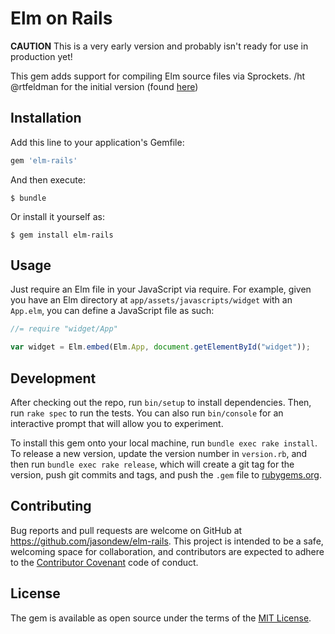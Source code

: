 # Elm on Rails

**CAUTION** This is a very early version and probably isn't ready for use in production yet!

This gem adds support for compiling Elm source files via Sprockets. /ht @rtfeldman for the initial version (found [here](https://gist.github.com/rtfeldman/db7b121100b6c6ff435b))

## Installation

Add this line to your application's Gemfile:

```ruby
gem 'elm-rails'
```

And then execute:

    $ bundle

Or install it yourself as:

    $ gem install elm-rails

## Usage

Just require an Elm file in your JavaScript via require.  For example, given you
have an Elm directory at `app/assets/javascripts/widget` with an `App.elm`, you
can define a JavaScript file as such:

```javascript
//= require "widget/App"

var widget = Elm.embed(Elm.App, document.getElementById("widget"));
```

## Development

After checking out the repo, run `bin/setup` to install dependencies. Then, run `rake spec` to run the tests. You can also run `bin/console` for an interactive prompt that will allow you to experiment.

To install this gem onto your local machine, run `bundle exec rake install`. To release a new version, update the version number in `version.rb`, and then run `bundle exec rake release`, which will create a git tag for the version, push git commits and tags, and push the `.gem` file to [rubygems.org](https://rubygems.org).

## Contributing

Bug reports and pull requests are welcome on GitHub at https://github.com/jasondew/elm-rails. This project is intended to be a safe, welcoming space for collaboration, and contributors are expected to adhere to the [Contributor Covenant](http://contributor-covenant.org) code of conduct.

## License

The gem is available as open source under the terms of the [MIT License](http://opensource.org/licenses/MIT).
